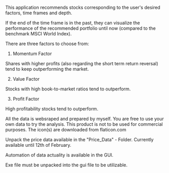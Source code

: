 This application recommends stocks corresponding to the user's desired factors, time frames and depth.

If the end of the time frame is in the past, they can visualize the performance of the recommended portfolio until now (compared to the benchmark MSCI World Index).

There are three factors to choose from: 

1. Momentum Factor

Shares with higher profits (also regarding the short term return reversal) tend to keep outperforming the market.

2. Value Factor

Stocks with high book-to-market ratios tend to outperform.

3. Profit Factor

High profitability stocks tend to outperform.

All the data is websraped and prepared by myself. You are free to use your own data to try the analysis. This product is not to be used for commercial purposes. 
The icon(s) are downloaded from flaticon.com

Unpack the price data available in the "Price_Data" - Folder. Currently available until 12th of February. 

Automation of data actuality is available in the GUI.

Exe file must be unpacked into the gui file to be utilizable.

